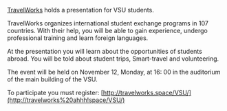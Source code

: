 [TravelWorks](https://vk.com/travelworks) holds a presentation for VSU students.

TravelWorks organizes international student exchange programs in 107 countries. With their help, you will be able to gain experience, undergo professional training and learn foreign languages.

At the presentation you will learn about the opportunities of students abroad. You will be told about student trips, Smart-travel and volunteering.

The event will be held on November 12, Monday, at 16: 00 in the auditorium of the main building of the VSU.

To participate you must register: [http://travelworks.space/VSU/](http://travelworks%20ahhh!space/VSU/)